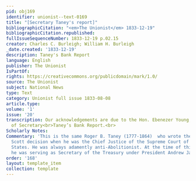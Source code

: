 ```yaml
---
pid: obj169
identifier: unionist--text-0169
title: "[Secretary Taney's report]"
bibliographicCitation: "<em>The Unionist</em> 1833-12-19"
bibliographicCitation.republished: 
fullIssueSequenceNumber: 1833-12-19 p.02.15
creator: Charles C. Burleigh; William H. Burleigh
_date.created: '1833-12-19'
description: Taney's Bank Report
language: English
publisher: The Unionist
IsPartOf: 
rights: https://creativecommons.org/publicdomain/mark/1.0/
source: The Unionist
subject: National News
type: Text
category: Unionist full issue 1833-08-08
article.type: 
volume: '1'
issue: '20'
transcription: Our acknowledgements are due to the Hon. Ebenezer Young, for a copy
  of Secretary<br>Taney’s Bank Report.<br>
Scholarly Notes: 
Commentary: 'This is the same Roger B. Taney (1777-1864)  who wrote the infamous Dred
  Scott decision when he was the Chief Justice of the Supreme Court of the United
  States. He was always adamently anti-Abolitionist. At the time of this writing,
  he was serving as Secretary of the Treasury under President Andrew Jackson.  '
order: '168'
layout: template_item
collection: template
---
```


